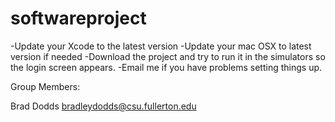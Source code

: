 # softwareproject

-Update your Xcode to the latest version
-Update your mac OSX to latest version if needed
-Download the project and try to run it in the simulators so the login screen appears.
-Email me if you have problems setting things up.

Group Members:

Brad Dodds bradleydodds@csu.fullerton.edu
